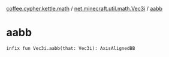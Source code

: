 [coffee.cypher.kettle.math](../index.md) / [net.minecraft.util.math.Vec3i](index.md) / [aabb](./aabb.md)

# aabb

`infix fun Vec3i.aabb(that: Vec3i): AxisAlignedBB`